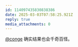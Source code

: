 ```yaml
---
id: 114097435830838386
date: 2025-03-03T07:58:25.921Z
reply: true
media_attachments: 0
---
```


[@conge](https://c.im/@conge) 确实结果也会千奇百怪。

